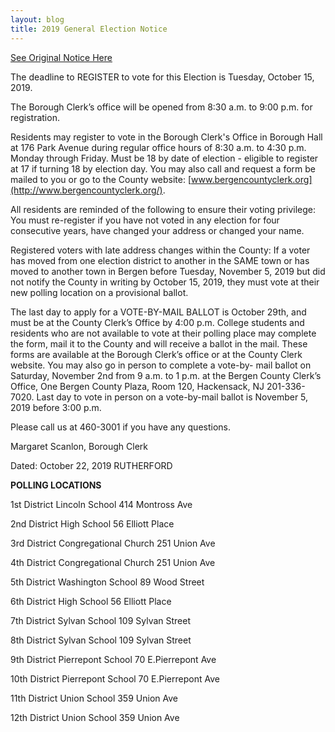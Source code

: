 ```yaml
---
layout: blog
title: 2019 General Election Notice
---
```


[See Original Notice Here](https://storage.googleapis.com/static.rutherford-nj.com/borough-clerk/posts/Notice%20General%202019.pdf)

The deadline to REGISTER to vote for this Election is Tuesday, October 15, 2019. 

The Borough Clerk’s office will be opened from 8:30 a.m. to 9:00 p.m. for
registration.

Residents may register to vote in the Borough Clerk's Office in Borough Hall at
176 Park Avenue during regular office hours of 8:30 a.m. to 4:30 p.m. Monday through
Friday. Must be 18 by date of election - eligible to register at 17 if turning 18 by election
day. You may also call and request a form be mailed to you or go to the County website:
[www.bergencountyclerk.org](http://www.bergencountyclerk.org/).

All residents are reminded of the following to ensure their voting privilege: You
must re-register if you have not voted in any election for four consecutive years, have
changed your address or changed your name.

Registered voters with late address changes within the County: If a voter has
moved from one election district to another in the SAME town or has moved to another
town in Bergen before Tuesday, November 5, 2019 but did not notify the County in
writing by October 15, 2019, they must vote at their new polling location on a
provisional ballot.

The last day to apply for a VOTE-BY-MAIL BALLOT is October 29th, and must
be at the County Clerk’s Office by 4:00 p.m. College students and residents who are
not available to vote at their polling place may complete the form, mail it to the County
and will receive a ballot in the mail. These forms are available at the Borough Clerk’s
office or at the County Clerk website. You may also go in person to complete a vote-by-
mail ballot on Saturday, November 2nd from 9 a.m. to 1 p.m. at the Bergen County Clerk’s Office, One Bergen County Plaza, Room 120, Hackensack, NJ 201-336-7020.
Last day to vote in person on a vote-by-mail ballot is November 5, 2019 before 3:00
p.m.

Please call us at 460-3001 if you have any questions.

Margaret Scanlon, Borough Clerk

Dated: October 22, 2019 RUTHERFORD

**POLLING LOCATIONS**

1st District Lincoln School 414 Montross Ave

2nd District High School 56 Elliott Place

3rd District Congregational Church 251 Union Ave

4th District Congregational Church 251 Union Ave

5th District Washington School 89 Wood Street

6th District High School 56 Elliott Place

7th District Sylvan School 109 Sylvan Street

8th District Sylvan School 109 Sylvan Street

9th District Pierrepont School 70 E.Pierrepont Ave

10th District Pierrepont School 70 E.Pierrepont Ave

11th District Union School 359 Union Ave

12th District Union School 359 Union Ave

